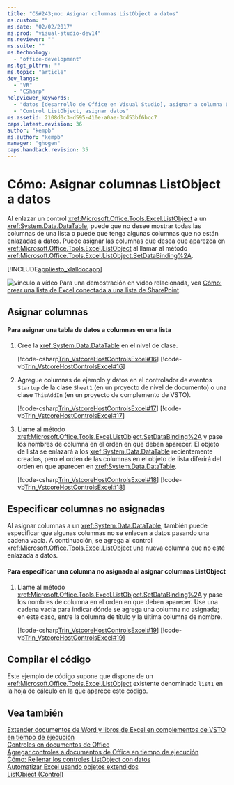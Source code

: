 ```yaml
---
title: "C&#243;mo: Asignar columnas ListObject a datos"
ms.custom: ""
ms.date: "02/02/2017"
ms.prod: "visual-studio-dev14"
ms.reviewer: ""
ms.suite: ""
ms.technology: 
  - "office-development"
ms.tgt_pltfrm: ""
ms.topic: "article"
dev_langs: 
  - "VB"
  - "CSharp"
helpviewer_keywords: 
  - "datos [desarrollo de Office en Visual Studio], asignar a columna ListObject"
  - "Control ListObject, asignar datos"
ms.assetid: 2108d0c3-d595-410e-a0ae-3dd53bf6bcc7
caps.latest.revision: 36
author: "kempb"
ms.author: "kempb"
manager: "ghogen"
caps.handback.revision: 35
---
```

# C&#243;mo: Asignar columnas ListObject a datos
  Al enlazar un control <xref:Microsoft.Office.Tools.Excel.ListObject> a un <xref:System.Data.DataTable>, puede que no desee mostrar todas las columnas de una lista o puede que tenga algunas columnas que no están enlazadas a datos. Puede asignar las columnas que desea que aparezca en <xref:Microsoft.Office.Tools.Excel.ListObject> al llamar al método <xref:Microsoft.Office.Tools.Excel.ListObject.SetDataBinding%2A>.  
  
 [!INCLUDE[appliesto_xlalldocapp](../vsto/includes/appliesto-xlalldocapp-md.md)]  
  
 ![vínculo a vídeo](~/data-tools/media/playvideo.gif "vínculo a vídeo") Para una demostración en vídeo relacionada, vea [Cómo: crear una lista de Excel conectada a una lista de SharePoint](http://go.microsoft.com/fwlink/?LinkID=130263).  
  
## Asignar columnas  
  
#### Para asignar una tabla de datos a columnas en una lista  
  
1.  Cree la <xref:System.Data.DataTable> en el nivel de clase.  
  
     [!code-csharp[Trin_VstcoreHostControlsExcel#16](../snippets/csharp/VS_Snippets_OfficeSP/Trin_VstcoreHostControlsExcel/CS/Sheet3.cs#16)]
     [!code-vb[Trin_VstcoreHostControlsExcel#16](../snippets/visualbasic/VS_Snippets_OfficeSP/Trin_VstcoreHostControlsExcel/VB/Sheet3.vb#16)]  
  
2.  Agregue columnas de ejemplo y datos en el controlador de eventos `Startup` de la clase `Sheet1` \(en un proyecto de nivel de documento\) o una clase `ThisAddIn` \(en un proyecto de complemento de VSTO\).  
  
     [!code-csharp[Trin_VstcoreHostControlsExcel#17](../snippets/csharp/VS_Snippets_OfficeSP/Trin_VstcoreHostControlsExcel/CS/Sheet3.cs#17)]
     [!code-vb[Trin_VstcoreHostControlsExcel#17](../snippets/visualbasic/VS_Snippets_OfficeSP/Trin_VstcoreHostControlsExcel/VB/Sheet3.vb#17)]  
  
3.  Llame al método <xref:Microsoft.Office.Tools.Excel.ListObject.SetDataBinding%2A> y pase los nombres de columna en el orden en que deben aparecer. El objeto de lista se enlazará a los <xref:System.Data.DataTable> recientemente creados, pero el orden de las columnas en el objeto de lista diferirá del orden en que aparecen en <xref:System.Data.DataTable>.  
  
     [!code-csharp[Trin_VstcoreHostControlsExcel#18](../snippets/csharp/VS_Snippets_OfficeSP/Trin_VstcoreHostControlsExcel/CS/Sheet3.cs#18)]
     [!code-vb[Trin_VstcoreHostControlsExcel#18](../snippets/visualbasic/VS_Snippets_OfficeSP/Trin_VstcoreHostControlsExcel/VB/Sheet3.vb#18)]  
  
## Especificar columnas no asignadas  
 Al asignar columnas a un <xref:System.Data.DataTable>, también puede especificar que algunas columnas no se enlacen a datos pasando una cadena vacía. A continuación, se agrega al control <xref:Microsoft.Office.Tools.Excel.ListObject> una nueva columna que no esté enlazada a datos.  
  
#### Para especificar una columna no asignada al asignar columnas ListObject  
  
1.  Llame al método <xref:Microsoft.Office.Tools.Excel.ListObject.SetDataBinding%2A> y pase los nombres de columna en el orden en que deben aparecer. Use una cadena vacía para indicar dónde se agrega una columna no asignada; en este caso, entre la columna de título y la última columna de nombre.  
  
     [!code-csharp[Trin_VstcoreHostControlsExcel#19](../snippets/csharp/VS_Snippets_OfficeSP/Trin_VstcoreHostControlsExcel/CS/Sheet3.cs#19)]
     [!code-vb[Trin_VstcoreHostControlsExcel#19](../snippets/visualbasic/VS_Snippets_OfficeSP/Trin_VstcoreHostControlsExcel/VB/Sheet3.vb#19)]  
  
## Compilar el código  
 Este ejemplo de código supone que dispone de un <xref:Microsoft.Office.Tools.Excel.ListObject> existente denominado `list1` en la hoja de cálculo en la que aparece este código.  
  
## Vea también  
 [Extender documentos de Word y libros de Excel en complementos de VSTO en tiempo de ejecución](../vsto/extending-word-documents-and-excel-workbooks-in-vsto-add-ins-at-run-time.md)   
 [Controles en documentos de Office](../vsto/controls-on-office-documents.md)   
 [Agregar controles a documentos de Office en tiempo de ejecución](../vsto/adding-controls-to-office-documents-at-run-time.md)   
 [Cómo: Rellenar los controles ListObject con datos](../vsto/how-to-fill-listobject-controls-with-data.md)   
 [Automatizar Excel usando objetos extendidos](../vsto/automating-excel-by-using-extended-objects.md)   
 [ListObject &#40;Control&#41;](../vsto/listobject-control.md)  
  
  